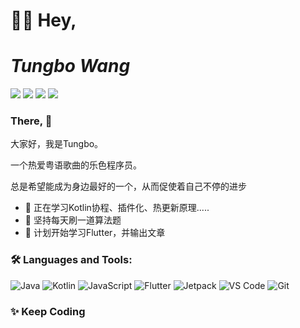 # 👋🏻 Hey,
<!-- 贪吃蛇绿点 -->
<!-- <div align="center"><img src="https://cdn.jsdelivr.net/gh/wwyyxxx/wwyyxxx/contribution-snake/github-contribution-grid-snake.svg" /></div>-->

# ***Tungbo Wang***
![](https://img.shields.io/badge/Android-Developer-brightgreen) ![](https://img.shields.io/badge/Kotlin-Lover-blueviolet) ![](https://img.shields.io/badge/Java-Enthusiast-yellow) ![](https://img.shields.io/badge/Exp-3+yrs-red)
### There, 👋

大家好，我是Tungbo。

一个热爱粤语歌曲的乐色程序员。

总是希望能成为身边最好的一个，从而促使着自己不停的进步


- 🔭 正在学习Kotlin协程、插件化、热更新原理.....
- 🌱 坚持每天刷一道算法题
- 🌱 计划开始学习Flutter，并输出文章

### 🛠️ Languages and Tools:
![Java](https://img.shields.io/badge/-Java-%23E34C26?style=flat&logo=Java&logoColor=ffffff)
![Kotlin](https://img.shields.io/badge/-Kotlin-%23197CBE?style=flat&logo=Kotlin)
![JavaScript](https://img.shields.io/badge/-JavaScript-%23F7DF1C?style=flat&logo=javascript&logoColor=000000&labelColor=%23ECD83E&color=%23ECD83E)
![Flutter](https://img.shields.io/badge/-Flutter.js-%230B6948?logoColor=4FC08D&style=flat&logo=Flutter) 
![Jetpack](https://img.shields.io/badge/-Jetpack-%23CB6498?style=flat&logo=JetpackCompose&logoColor=ffffff)
![VS Code](https://img.shields.io/badge/-VSCode-%230066B8?style=flat&logo=visual-studio-code)
![Git](https://img.shields.io/badge/-Git-%23ED5A47?style=flat&logo=git&logoColor=%23ffffff)


### ✨ Keep Coding

<!--![我的 LeetCode 数据](https://stats.justsong.cn/api/leetcode/?username=Tungbo&cn=true)  ![Tungbo's GitHub stats](https://github-readme-stats.vercel.app/api?username=wwyyxxx&count_private=true&show_icons=true)-->

<!-- 热门语言卡片 -->
<!-- ![Top Langs](https://github-readme-stats.vercel.app/api/top-langs/?username=wwyyxxx) -->


